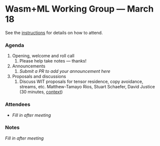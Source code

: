 # Wasm+ML Working Group &mdash; March 18

See the [instructions](../README.md) for details on how to attend.

### Agenda

1. Opening, welcome and roll call
    1. Please help take notes &mdash; thanks!
1. Announcements
    1. _Submit a PR to add your announcement here_
1. Proposals and discussions
    1. Discuss WIT proposals for tensor residence, copy avoidance, streams, etc. Matthew-Tamayo
       Rios, Stuart Schaefer, David Justice (30 minutes, [context])

[context]: ./ML-03-04.md

### Attendees

- _Fill in after meeting_

### Notes

_Fill in after meeting_
